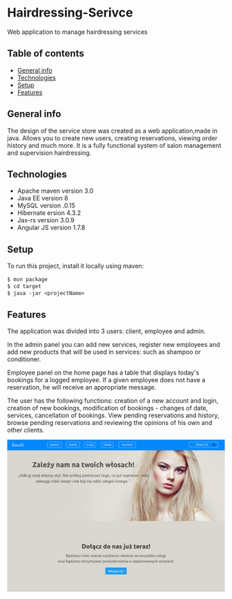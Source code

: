# Hairdressing-Serivce
Web application to manage hairdressing services

## Table of contents
* [General info](#general-info)
* [Technologies](#technologies)
* [Setup](#setup)
* [Features](#features)

## General info
The design of the service store was created as a web application,made in java. Allows you to create new users,
creating reservations, viewing order history and much more. It is a fully functional system of salon management and supervision
hairdressing.

## Technologies
* Apache maven version 3.0 
* Java EE version 8
* MySQL version .0.15
* Hibernate ersion 4.3.2 
* Jax-rs version 3.0.9
* Angular JS version 1.7.8

## Setup
To run this project, install it locally using maven:
```
$ mvn package
$ cd target
$ java -jar <projectName>
```

## Features
The application was divided into 3 users: client, employee and admin.

In the admin panel you can add new services, register new employees and add new products that will be used in services: such as shampoo or conditioner.

Employee panel on the home page has a table that displays today's bookings for a logged employee. If a given employee does not have a reservation, he will receive an appropriate message.

The user has the following functions: creation of a new account and login, creation of new bookings, modification of bookings - changes of date, services, cancellation of bookings.
View pending reservations and history, browse pending reservations and reviewing the opinions of his own and other clients.

![](src/main/webapp/img/unknown.png)


